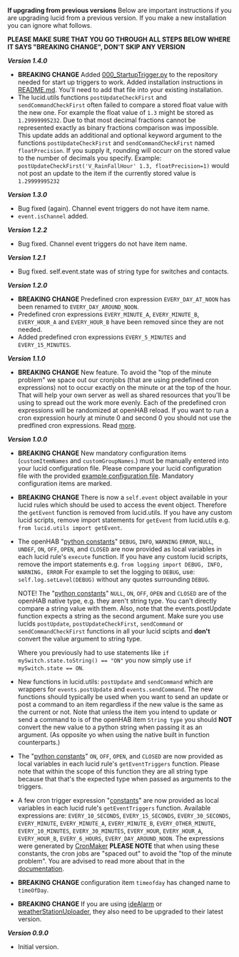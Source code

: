 **If upgrading from previous versions**
Below are important instructions if you are upgrading lucid from a previous version. If you make a new installation you can ignore what follows.

**PLEASE MAKE SURE THAT YOU GO THROUGH ALL STEPS BELOW WHERE IT SAYS "BREAKING CHANGE", DON'T SKIP ANY VERSION**

***Version 1.4.0***
- **BREAKING CHANGE** Added [000_StartupTrigger.py](https://github.com/OH-Jython-Scripters/lucid/blob/master/automation/jsr223/000_StartupTrigger.py) to the repository needed for start up triggers to work. Added installation instructions in [README.md](https://github.com/OH-Jython-Scripters/lucid/blob/master/README.md#installing). You'll need to add that file into your existing installation.
- The lucid.utils functions `postUpdateCheckFirst` and `sendCommandCheckFirst` often failed to compare a stored float value with the new one. For example the float value of `1.3` might be stored as `1.29999995232`. Due to that most decimal fractions cannot be represented exactly as binary fractions comparison was impossible. This update adds an additional and optional keyword argument to the functions `postUpdateCheckFirst` and `sendCommandCheckFirst` named `floatPrecision`. If you supply it, rounding will occurr on the stored value to the number of decimals you specify. Example: `postUpdateCheckFirst('V_RainFallHour' 1.3, floatPrecision=1)` would not post an update to the item if the currently stored value is `1.29999995232`

***Version 1.3.0***
- Bug fixed (again). Channel event triggers do not have item name.
- `event.isChannel` added.

***Version 1.2.2***
- Bug fixed. Channel event triggers do not have item name.

***Version 1.2.1***
- Bug fixed. self.event.state was of string type for switches and contacts.

***Version 1.2.0***
- **BREAKING CHANGE** Predefined cron expression `EVERY_DAY_AT_NOON` has been renamed to `EVERY_DAY_AROUND_NOON`.
- Predefined cron expressions `EVERY_MINUTE_A`, `EVERY_MINUTE_B`, `EVERY_HOUR_A` and `EVERY_HOUR_B` have been removed since they are not needed.
- Added predefined cron expressions `EVERY_5_MINUTES` and `EVERY_15_MINUTES`.

***Version 1.1.0***
- **BREAKING CHANGE** New feature. To avoid the "top of the minute problem" we space out our cronjobs (that are using predefined cron expressions) not to occur exactly on the minute or at the top of the hour. That will help your own server as well as shared resources that you'll be using to spread out the work more evenly. Each of the predefined cron expressions will be randomized at openHAB reload. If you want to run a cron expression hourly at minute 0 and second 0 you should not use the predfined cron expressions. Read [more](https://github.com/OH-Jython-Scripters/lucid/blob/master/README.md#time-based-cron-triggers).

***Version 1.0.0***
- **BREAKING CHANGE** New mandatory configuration items (`customItemNames` and `customGroupNames`.) must be manually entered into your lucid configuration file. Please compare your lucid configuration file with the provided [example configuration file](https://github.com/OH-Jython-Scripters/lucid/blob/master/automation/lib/python/lucid/example_config.py). Mandatory configuration items are marked.

- **BREAKING CHANGE** There is now a `self.event` object available in your lucid rules which should be used to access the event object. Therefore the `getEvent` function is removed from lucid.utils. If you have any custom lucid scripts, remove import statements for `getEvent` from lucid.utils e.g. `from lucid.utils import getEvent`.

- The openHAB "[python constants](https://stackoverflow.com/questions/17291791/why-no-const-in-python)" `DEBUG`, `INFO`, `WARNING` `ERROR`, `NULL`, `UNDEF`, `ON`, `OFF`, `OPEN`, and `CLOSED` are now provided as local variables in each lucid rule's `execute` function. If you have any custom lucid scripts, remove the import statements e.g. `from logging import DEBUG, INFO, WARNING, ERROR` For example to set the logging to `DEBUG`, use: `self.log.setLevel(DEBUG)` without any quotes surrounding `DEBUG`.

  NOTE! The "[python constants](https://stackoverflow.com/questions/17291791/why-no-const-in-python)" `NULL`, `ON`, `OFF`, `OPEN` and `CLOSED` are of the openHAB native type, e.g. they aren't string type. You can't directly compare a string value with them. Also, note that the events.postUpdate function expects a string as the second argument. Make sure you use lucids `postUpdate`, `postUpdateCheckFirst`, `sendCommand` or `sendCommandCheckFirst` functions in all your lucid scipts and **don't** convert the value argument to string type.

  Where you previously had to use statements like `if mySwitch.state.toString() == "ON"` you now simply use `if mySwitch.state == ON`.

- New functions in lucid.utils: `postUpdate` and `sendCommand` which are wrappers for `events.postUpdate` and `events.sendCommand`. The new functions should typically be used when you want to send an update or post a command to an item regardless if the new value is the same as the current or not. Note that unless the item you intend to update or send a command to is of the openHAB item `String type` you should **NOT** convert the new value to a python string when passing it as an argument. (As opposite yo when using the native built in function counterparts.)

- The "[python constants](https://stackoverflow.com/questions/17291791/why-no-const-in-python)" `ON`, `OFF`, `OPEN`, and `CLOSED` are now provided as local variables in each lucid rule's `getEventTriggers` function. Please note that within the scope of this function they are all string type because that that's the expected type when passed as arguments to the triggers.

- A few cron trigger expression "[constants](https://stackoverflow.com/questions/17291791/why-no-const-in-python)" are now provided as local variables in each lucid rule's `getEventTriggers` function. Available expressions are: `EVERY_10_SECONDS`, `EVERY_15_SECONDS`, `EVERY_30_SECONDS`, `EVERY_MINUTE`, `EVERY_MINUTE_A`, `EVERY_MINUTE_B`, `EVERY_OTHER_MINUTE`, `EVERY_10_MINUTES`, `EVERY_30_MINUTES`, `EVERY_HOUR`, `EVERY_HOUR_A`, `EVERY_HOUR_B`, `EVERY_6_HOURS`, `EVERY_DAY_AROUND_NOON`. The expressions were generated by [CronMaker](http://www.cronmaker.com/) **PLEASE NOTE** that when using these constants, the cron jobs are "spaced out" to avoid the "top of the minute problem". You are advised to read more about that in the [documentation](https://github.com/OH-Jython-Scripters/lucid/blob/master/README.md#time-based-cron-triggers).

- **BREAKING CHANGE** configuration item `timeofday` has changed name to `timeOfDay`.

- **BREAKING CHANGE** If you are using [ideAlarm](https://github.com/OH-Jython-Scripters/ideAlarm) or [weatherStationUploader](https://github.com/OH-Jython-Scripters/weatherStationUploader), they also need to be upgraded to their latest version.

***Version 0.9.0***
- Initial version.
